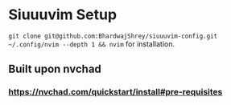 # Siuuuvim Setup

`git clone git@github.com:BhardwajShrey/siuuuvim-config.git ~/.config/nvim --depth 1 && nvim` for installation. 

## Built upon nvchad
### https://nvchad.com/quickstart/install#pre-requisites
